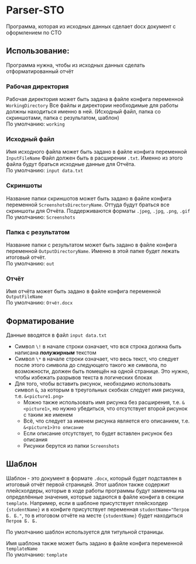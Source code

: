 # Parser-STO
Программа, которая из исходных данных сделает docx документ с оформлением по СТО

## Использование:

Программа нужна, чтобы из исходных данных сделать отформатированный отчёт

### Рабочая директория

Рабочая директория может быть задана в файле конфига переменной
`WorkingDirectory`
Все файлы и директории необходимые для работы должны находиться именно в ней.
(Исходный файл, папка со скриншотами, папка с результатом, шаблон)\
По умолчанию: `working`

### Исходный файл

Имя исходного файла может быть задано в файле конфига переменной `InputFileName`
Файл должен быть в расширении `.txt`. Именно из этого файла будут браться
исходные данные для Отчёта.\
По умолчанию: `input data.txt`

### Скриншоты

Название папки скриншотов может быть задано в файле конфига переменной `ScreenshotsDirectoryName`. Оттуда будут браться все скриншоты для Отчёта.
Поддерживаются форматы `.jpeg`, `.jpg`, `.png`, `.gif`\
По умолчанию: `Screenshots`

### Папка с результатом

Название папки с результатом может быть задано в файле конфига переменной `OutputDirectoryName`. Именно в этой папке будет лежать итоговый отчёт.\
По умолчанию: `out`

### Отчёт

Имя отчёта может быть задано в файле конфига переменной `OutputFileName`\
По умолчанию: `Отчёт.docx`

## Форматирование

Данные вводятся в файл `input data.txt`
- Символ `\!` в начале строки означает, что вся строка должна быть написана ***полужирным*** текстом
- Символ `\*` в начале строки означает, что весь текст, что следует после этого
  символа до следующего такого же символа, по возможности, должен быть помещён
  на одной странице. Это нужно, чтобы избежать разрывов текста в логических
  блоках
- Для того, чтобы вставить рисунок, необходимо использовать символ `&`, за которым в треугольных скобках следует имя рисунка, т.е. `&<picture1.png>`
  - Можно также использовать имя рисунка без расширения, т.е. `&<picture1>`, но
    нужно убедиться, что отсутствует второй рисунок с таким же именем
  - Всё, что следует за именем рисунка является его описанием, т.е.
    `&<picture1>Это описание`
  - Если описание отсутствует, то будет вставлен рисунок без описания
  - Рисунки берутся из папки `Screenshots`

## Шаблон

Шаблон - это документ в формате `.docx`, который будет подставлен в итоговый
отчёт первой страницей. Этот шаблон также содержит плейсхолдеры, которые в ходе
работы программы будут заменены на определённые значения, которые задаются в
файле конфига в секции `template`. Например, если в шаблоне присутствует
плейсхолдер `{studentName}` и в конфиге присутствует переменная
`studentName="Петров Б. Б."`, то в итоговом отчёте на месте `{studentName}`
будет находиться `Петров Б. Б.`

По умолчанию шаблон используется для титульной страницы.

Имя шаблона также может быть задано в файле конфига переменной `templateName`\
По умолчанию: `template`